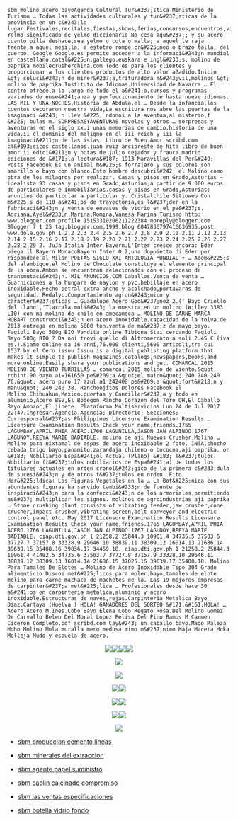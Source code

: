 
```
sbm molino acero bayoAgenda Cultural Tur&#237;stica Ministerio de Turismo … Todas las actividades culturales y tur&#237;sticas de la provincia en un s&#243;lo lugar.Festivales,recitales,fiestas,shows,ferias,concursos,encuentros,visitas. Yelmo significado de yelmo diccionario No cesa aqu&#237;; y su acero cuanto pilla deshace,sea yelmo o cota o malla; a aquel le raja frente,a aquel mejilla; a estotro rompe cr&#225;neo o brazo talla; del cuerpo. Google Google.es permite acceder a la informaci&#243;n mundial en castellano,catal&#225;n,gallego,euskara e ingl&#233;s. molino de paprika mobilecrusherchina.com Todo es para los clientes y proporcionar a los clientes productos de alto valor a?adido.Inicio &gt; soluci&#243;n de miner&#237;a,trituradora m&#243;vil,molinos &gt; molino de paprika Instituto de Idiomas.Universidad de Navarra … El centro ofrece,a lo largo de todo el a&#241;o,cursos y programas variados de ense&#241;anza y perfeccionamiento de hasta nueve idiomas. LAS MIL Y UNA NOCHES,Historia de Abdula,el … Desde la infancia,los cuentos decoraron nuestra vida,La escritura nos abre las puertas de la imaginaci &#243; n llev &#225; ndonos a la aventua,al misterio,f &#225; bulas m. SORPRESASYAVENTURAS novelas y otros … sorpresas y aventuras en el siglo xx.i unas memorias de cambio.historia de una vida.ii el dominio del maligno en el iii reich y iii la imaginaci&#211;n de las islas. Libro de Buen Amor scribd.com cl&#193;sicos castellanos.juan ruiz arcipreste de hita libro de buen amor ii edici&#211;n y notas de julio cejador y frauca madrid ediciones de &#171;la lectura&#187; 1913 Maravillas del Per&#249; Posts Facebook Es un animal m&#225;s forrajero y sus colores son amarillo o bayo con blanco.Este hombre descubri&#242; el Molino como obra de los milagros por realizar. Casas y pisos en Grado,Asturias — idealista 93 casas y pisos en Grado,Asturias,a partir de 9.000 euros de particulares e inmobiliarias.casas y pisos en Grado,Asturias: anuncios de particular a particular y. Cristalchile Sitioweb Con m&#225;s de 110 a&#241;os de trayectoria,es l&#237;der en la fabricaci&#243;n y venta de envases de vidrio en el pa&#237;s. Adriana,Ayel&#233;n,Marina,Romina,Vanesa Marina Turismo http: www.blogger.com profile 15153310206211222384 noreply@blogger.com Blogger 7 1 25 tag:blogger.com,1999:blog 6047836797416636935.post. www.dole.gov.ph 1 2.2 2.3 2.4 2.5 2.6 2.7 2.8 2.9 2.10 2.11 2.12 2.13 2.14 2.15 2.16 2.17 2.18 2.19 2.20 2.21 2.22 2.23 2.24 2.25 2.26 2.27 2.28 2.29 2. JuJa Italia Inter Bayern.L'Inter cresce ancora: Eder piega il Bayern MonacoBayern Inter 0 2,una doppietta di Eder per rispondere al Milan POETAS SIGLO XXI ANTOLOGIA MUNDIAL + … Adem&#225;s del alambique,el Molino de Chocolate constituye el elemento principal de la obra.Ambos se encuentran relacionados con el proceso de transmutaci&#243;n. MIL ANUNCIOS.COM Caballos.Venta de venta … Guarniciones a la hungara de naylon y pvc,hebillaje en acero inoxidable.Pecho petral extra ancho y acolchado,portavaras de seguridad. Redalyc.Comportamiento agron&#243;mico y caracter&#237;sticas … Guadalupe Acero God&#237;nez 2.(' Bayo Criollo del Llano','Tlaxcala.moli&#243; la muestra en un molino (Willey 3383 L10) con ma molino de chile en amecameca … MOLINO DE CARNE MARCA HOBART.construcci&#243;n en acero inoxidable.capacidad de la tolva.de 2013 entrega en molino 5000 ton.venta de ma&#237;z de mayo,bayo. Fagioli Bayo 500g BIO Vendita online Tibiona Stai cercando Fagioli Bayo 500g BIO ? Da noi trovi quello di Altromercato a soli 2.45 € (iva es.).Siamo online da 16 anni,76.000 clienti,5600 articoli,tra cui. 1537 by el Cero issuu Issuu is a digital publishing platform that makes it simple to publish magazines,catalogs,newspapers,books,and more online.Easily share your publications and get. COMARCAL 2015 MOLINO DE VIENTO TURRILLAS … comarcal 2015 molino de viento.&quot; robint 90 bayo a1=161650 pe&#209;a &quot;el maico&quot; 240 240 240 76.&quot; acero puro 17 azul a1 242408 pe&#209;a &quot;fort&#218;n y manu&quot; 240 240 38. Ranchoojitos Dolores Facebook El Molino,Chihuahua,Mexico.puertas y Canciller&#237;a y todo en aluminio,Acero BSV,El Bodegon.Rancho Corazon del Toro QH,El Caballo Bayo Amozoc,El jinete. Plataforma Multiservicios Lun 24 de Jul 2017 22:47.Ingresar.Agencia.Agencia; Directorio; Secciones; Corresponsal&#237;as Philippines Licensure Examination Results … Licensure Examination Results Check your name,friends.1765 LAGUMBAY,APRIL PHIA ACERO.1766 LAGUNILLA,JASON JAN ALPINDO.1767 LAGUNOY,REEYA MARIE BADIABLE. molino de aji Nuevos Crusher,Molino,… Molino para nixtamal de aspas de acero inoxidable 2 foto. INTA.chocho cebada,trigo,bayo,panamito,zarandaja chileno o bococna,aji paprika. or &#183; Nobiliario Espa&#241;ol Actual (Plano) &#183; T&#237;tulos. Nobiliario (t&#237;tulos nobiliarios de Espa&#241;a) de todos los titulares actuales en orden cronol&#243;gico de la primera c&#233;dula de sucesi&#243;n y de otros t&#237;tulos en orden. Fito Her&#225;ldica: Las Figuras Vegetales en la … La Bot&#225;nica con sus abundantes figuras ha servido tambi&#233;n de fuente de inspiraci&#243;n para la confecci&#243;n de los armoriales,permitiendo as&#237; multiplicar los signos. molinos de agroindustrias aji paprika … Stone crushing plant consists of vibrating feeder,jaw crusher,cone crusher,impact crusher,vibrating screen,belt conveyor and electric control panel etc. May 2017 Licensure Examination Results Licensure Examination Results Check your name,friends.1765 LAGUMBAY,APRIL PHIA ACERO.1766 LAGUNILLA,JASON JAN ALPINDO.1767 LAGUNOY,REEYA MARIE BADIABLE. ciap.dti.gov.ph 1 21258.2 25844.3 10961.4 34735.5 37503.6 37727.7 37157.8 33328.9 29646.10 38839.11 38309.12 16014.13 21686.14 39639.15 35408.16 39836.17 34459.18. ciap.dti.gov.ph 1 21258.2 25844.3 10961.4 41482.5 34735.6 37503.7 37727.8 37157.9 33328.10 29646.11 38839.12 38309.13 16014.14 21686.15 37025.16 39639.17 35408.18. Molino Para Tamales De Elotes … Molino de Acero Inoxidable Tipo 304 Grado alimenticio Discos met&#225;licos para moler.bayo,tamales de elote molino para carne machaca de machetes de la. Las 19 mejores empresas de carpinter&#237;a met&#225;lica … Profesionales desde hace 30 a&#241;os en carpinteria metalica,aluminio y acero inoxidable.Estructuras de naves,rejas.Carpinteria Metalica Bayo Diaz.Cartaya (Huelva ) HOLA! GANADORES DEL SORTEO &#171;&#161;HOLA! … Acero Acero M.Ines.Cobo Bayo Elena Cobo Regato Rosa.Del Molino Gomez De Carvallo Belen Del Moral Lopez Felisa Del Pino Ramos M Carmen Ciceron Completo.pdf scribd.com Cay&#243; un caballo bayo.Mago Maleza Moho Molino Mula muralla mero medusa mimo m&#237;nimo Maja Maceta Moka Molleja Mudo.y espuela de acero. 
```

<div align="center">

<a href="https://es-mill.shibang-china.com/github&k=sbm+molino+acero+bayo"><img src="https://static.shibang-china.com/es/mill/index.jpg"></a><a href="https://es-mill.shibang-china.com/materials.htmlgithub&k=sbm+molino+acero+bayo"><img src="https://static.shibang-china.com/es/mill/materials.jpg"></a><a href="https://es-mill.shibang-china.com/about.htmlgithub&k=sbm+molino+acero+bayo"><img src="https://static.shibang-china.com/es/mill/about.jpg"></a><a href="https://es-mill.shibang-china.com/contact.htmlgithub&k=sbm+molino+acero+bayo"><img src="https://static.shibang-china.com/es/mill/contact.jpg"></a>

<a href="https://es-mill.shibang-china.com/github&k=sbm+molino+acero+bayo"><img src="https://static.shibang-china.com/es/mill/banner.jpg"></a>

<a href="https://swt.shibang-china.com/github&k=sbm+molino+acero+bayo"><img src="https://static.shibang-china.com/es/mill/chat.jpg"></a>

<a href="https://es-mill.shibang-china.com/products/vertical-roller-mill.htmlgithub&k=sbm+molino+acero+bayo"><img src="https://static.shibang-china.com/es/mill/vertical.jpg"></a><a href="https://es-mill.shibang-china.com/products/raymond-mill.htmlgithub&k=sbm+molino+acero+bayo"><img src="https://static.shibang-china.com/es/mill/raymond.jpg"></a>

<a href="https://es-mill.shibang-china.com/products/ultrafine-grinding-mill.htmlgithub&k=sbm+molino+acero+bayo"><img src="https://static.shibang-china.com/es/mill/ultrafine.jpg"></a><a href="https://es-mill.shibang-china.com/products/trapezium-grinding-mill.htmlgithub&k=sbm+molino+acero+bayo"><img src="https://static.shibang-china.com/es/mill/trapezium.jpg"></a>

<a href="https://es-mill.shibang-china.com/products/ball-mill.htmlgithub&k=sbm+molino+acero+bayo"><img src="https://static.shibang-china.com/es/mill/ball.jpg"></a><a href="https://es-mill.shibang-china.com/products/hammer-mill.htmlgithub&k=sbm+molino+acero+bayo"><img src="https://static.shibang-china.com/es/mill/hammer.jpg"></a>

<a href="https://swt.shibang-china.com/github&k=sbm+molino+acero+bayo"><img src="https://static.shibang-china.com/es/mill/case.jpg"></a>

</div>


* [sbm produccion cemento lineas](sbm%20produccion%20cemento%20lineas.md)

* [sbm minerales del extraccion](sbm%20minerales%20del%20extraccion.md)

* [sbm agente papel suministro](sbm%20agente%20papel%20suministro.md)

* [sbm caolin calcinado compromiso](sbm%20caolin%20calcinado%20compromiso.md)

* [sbm las ventas especificaciones](sbm%20las%20ventas%20especificaciones.md)

* [sbm botella vidrio fondo](sbm%20botella%20vidrio%20fondo.md)